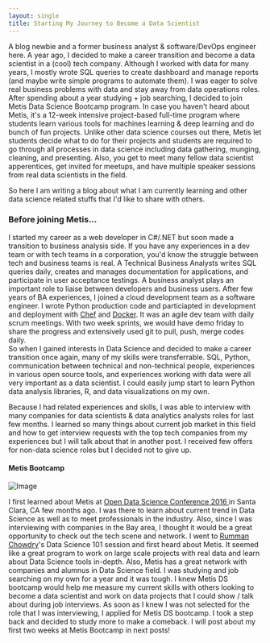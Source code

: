 ```yaml
---
layout: single
title: Starting My Journey to Become a Data Scientist
---
```

<p>
A blog newbie and a former business analyst & software/DevOps engineer here. A year ago, I decided to make a career transition and become a data scientist in a (cool) tech company. Although I worked with data for many years, I mostly wrote SQL queries to create dashboard and manage reports (and maybe write simple programs to automate them). I was eager to solve real business problems with data and stay away from data operations roles. After spending about a year studying + job searching, I decided to join Metis Data Science Bootcamp program. In case you haven't heard about Metis, it's a 12-week intensive project-based full-time program where students learn various tools for machines learning & deep learning and do bunch of fun projects. Unlike other data science courses out there, Metis let students decide what to do for their projects and students are required to go through all processes in data science including data gathering, munging, cleaning, and presenting. Also, you get to meet many fellow data scientist apperentices, get invited for meetups, and have multiple speaker sessions from real data scientists in the field. 

So here I am writing a blog about what I am currently learning and other data science related stuffs that I'd like to share with others. 
</p>

### Before joining Metis...
<p>
I started my career as a web developer in C#/.NET but soon made a transition to business analysis side. If you have any experiences in a dev team or with tech teams in a corporation, you'd know the struggle between tech and business teams is real. A Technical Business Analysts writes SQL queries daily, creates and manages documentation for applications, and participate in user acceptance testings. A business analyst plays an important role to liaise between developers and business users. After few years of BA experiences, I joined a cloud development team as a software engineer. I wrote Python production code and particiapted in development and deployment with <a href='https://www.chef.io/chef/'>Chef</a> and <a href ='https://www.docker.com/'>Docker</a>. It was an agile dev team with daily scrum meetings. With two week sprints, we would have demo friday to share the progress and extensively used git to pull, push, merge codes daily.
<br>
So when I gained interests in Data Science and decided to make a career transition once again, many of my skills were transferrable. SQL, Python, communication between technical and non-technical people, experiences in various open source tools, and experiences working with data were all very important as a data scientist. I could easily jump start to learn Python data analysis libraries, R, and data visualizations on my own. <br>

Because I had related experiences and skills, I was able to interview with many companies for data scientists & data analytics analysts roles for last few months. I learned so many things about current job market in this field and how to get interview requests with the top tech companies from my experiences but I will talk about that in another post. I received few offers for non-data science roles but I decided not to give up. 
</p>

#### Metis Bootcamp

![Image](https://s3.amazonaws.com/thisismetis-website/logo-black-r.png)
<p>


I first learned about Metis at <a href='https://www.odsc.com/'>Open Data Science Conference 2016 </a> in Santa Clara, CA few months ago. I was there to learn about current trend in Data Science as well as to meet professionals in the industry. Also, since I was interviewing with companies in the Bay area, I thought it would be a great opportunity to check out the tech scene and network. I went to <a href= 'http://www.rummanchowdhury.com/'>Rumman  Chowdry</a>'s  Data Science 101 session and first heard about Metis. It seemed like a great program to work on large scale projects with real data and learn about Data Science tools in-depth. Also, Metis has a great network with companies and alumnus in Data Science field. I was studying and job searching on my own for a year and it was tough. I knew Metis DS bootcamp would help me measure my current skills with others looking to become a data scientist and work on data projects that I could show / talk about during job interviews. As soon as I knew I was not selected for the role that I was interviewing, I applied for Metis DS bootcamp. I took a step back and decided to study more to make a comeback. I will post about my first two weeks at Metis Bootcamp in next posts!
</p>













